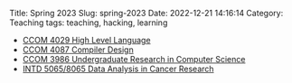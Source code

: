 Title: Spring 2023
Slug: spring-2023
Date: 2022-12-21 14:16:14
Category: Teaching
tags: teaching, hacking, learning

* [CCOM 4029 High Level Language]({filename}/pages/teaching/plang2023.md)
* [CCOM 4087 Compiler Design]({filename}/pages/teaching/compilers2023.md)
* [CCOM 3986 Undergraduate Research in Computer Science]({filename}/pages/teaching/research-S2023.md)
* [INTD 5065/8065 Data Analysis in Cancer Research]({filename}/pages/teaching/data-cancer-2023.md)

